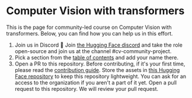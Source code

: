 # Computer Vision with transformers

This is the page for community-led course on Computer Vision with transformers. Below, you can find how you can help us in this effort. 

1. Join us in Discord 👾
   Join [the Hugging Face discord](hf.co/join/discord) and take the role open-source and join us at the channel #cv-community-project. 
2. Pick a section from the [table of contents](https://docs.google.com/spreadsheets/d/1NF5jQ_9oExRZ6LH3WntnLXWfVrRdee_4SXOEwMdtOzs/edit#gid=0) and add your name there. 
3. Open a PR to this repository.
   Before contributing, if it's your first time, please read the [contribution guide](https://huggingface2.notion.site/Contribution-Guide-19411c29298644df8e9656af45a7686d?pvs=4).
   Store the assets in [this Hugging Face repository](https://huggingface.co/datasets/hf-vision/course-assets) to keep this repository lightweight. You can ask for an access to the organization if you aren't a part of it yet.
   Open a pull request to this repository. We will review your pull request.

